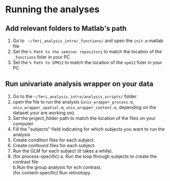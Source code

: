 # Running the analyses

## Add relevant folders to Matlab's path
1. Go to ` ~/fmri_analysis_intro/_functions/` and open the `init.m` matlab file
2. Set the `% Path to the seminar repository` to match the location of the `_functions` foler in your PC
3. Set the `% Path to SPM12` to match the location of the `spm12` foler in your PC

## Run univariate analysis wrapper on your data
1. Go to the `~/fmri_analysis_intro/analysis_scripts/` folder.
2. open the file to run the analysis (`univ_wrapper_process.m`, `univ_wrapper_spatial.m`,
   `univ_wrapper_content.m`, depending on the dataset your are working on).
3. Set the project_folder path to match the location of the files on your computer
4. Fill the "subjects" field indicating for which subjects you want to run the analysis
6. Create condition files for each subject.
7. Create confound files for each subject.
8. Run the GLM for each subject (it takes a while).
9. (for process-specific) a. Run the loop through subjects to create the contrast file \
                          b.Run the group analysis for ech contrast. \
   (for content-specific) Run retinotopy. 

